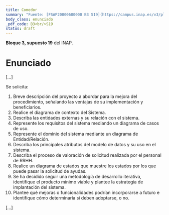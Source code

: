 ```yaml
---
title: Comedor
summary: "Fuente: [FSAP20000600000 B3 S19](https://campus.inap.es/v3/pluginfile.php/1920628/mod_folder/content/0/GSI%20B3%20S19-%20Ayudas%20Comedor%20-%20Enunciado.pdf) ([Solución](https://campus.inap.es/v3/pluginfile.php/1920628/mod_folder/content/0/GSI%20B3%20%20S19%20-%20Ayudas%20Comedor%20-%20Soluci%C3%B3n.pdf))"
body_class: enunciado
_pdf_code: B3<br/>S19
status: draft
---
```


**Bloque 3, supuesto 19** del INAP.

# Enunciado

[...]

Se solicita:

1. Breve descripción del proyecto a abordar para la mejora del procedimiento, señalando las ventajas de su implementación y beneficiarios.
2. Realice el diagrama de contexto del Sistema.
3. Describa las entidades externas y su relación con el sistema.
4. Represente los requisitos del sistema mediando un diagrama de casos de uso.
5. Represente el dominio del sistema mediante un diagrama de Entidad/Relación.
6. Describa los principales atributos del modelo de datos y su uso en el sistema.
7. Describa el proceso de valoración de solicitud realizada por el personal de RRHH.
8. Realice un diagrama de estados que muestre los estados por los que puede pasar la solicitud de ayudas.
9. Se ha decidido seguir una metodología de desarrollo iterativa, identifique el producto mínimo viable y plantee la estrategia de implantación del sistema.
10. Plantee qué mejoras o funcionalidades podrían incorporarse a futuro e identifique cómo determinaría si deben adoptarse, o no.

[...]
